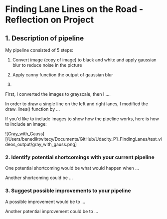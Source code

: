 # **Finding Lane Lines on the Road - Reflection on Project**

## 1. Description of pipeline

My pipeline consisted of 5 steps:

1. Convert image (copy of image) to black and white and apply gaussian blur to reduce noise in the picture

[Gray_with_Gauss]: ./test_videos_output/gray_with_gauss.png

2. Apply canny function the output of gaussian blur


4.

First, I converted the images to grayscale, then I ....

In order to draw a single line on the left and right lanes, I modified the draw_lines() function by ...

If you'd like to include images to show how the pipeline works, here is how to include an image:

![Gray_with_Gauss][/Users/benediktwitecy/Documents/GitHub/Udacity_P1_FindingLanes/test_videos_output/gray_with_gauss.png]


### 2. Identify potential shortcomings with your current pipeline


One potential shortcoming would be what would happen when ...

Another shortcoming could be ...


### 3. Suggest possible improvements to your pipeline

A possible improvement would be to ...

Another potential improvement could be to ...
